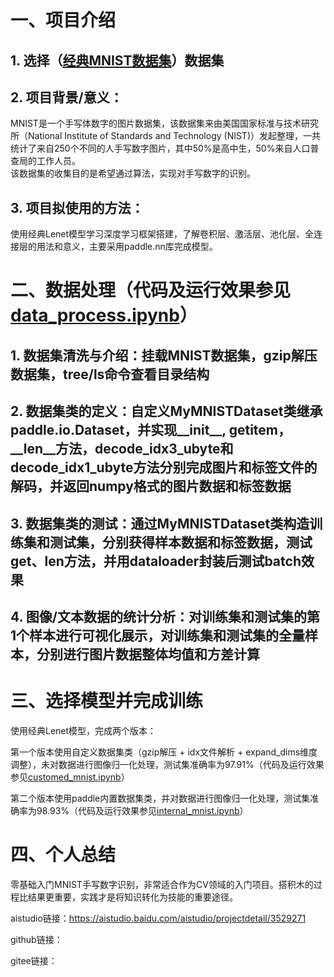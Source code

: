 # 一、项目介绍

## 1. 选择（[经典MNIST数据集](https://aistudio.baidu.com/aistudio/datasetdetail/65)）数据集

## 2. 项目背景/意义：
MNIST是一个手写体数字的图片数据集，该数据集来由美国国家标准与技术研究所（National Institute of Standards and Technology (NIST)）发起整理，一共统计了来自250个不同的人手写数字图片，其中50%是高中生，50%来自人口普查局的工作人员。   
该数据集的收集目的是希望通过算法，实现对手写数字的识别。

## 3. 项目拟使用的方法：
使用经典Lenet模型学习深度学习框架搭建，了解卷积层、激活层、池化层、全连接层的用法和意义，主要采用paddle.nn库完成模型。

# 二、数据处理（代码及运行效果参见[data_process.ipynb](./data_process.ipynb)）

## 1. 数据集清洗与介绍：挂载MNIST数据集，gzip解压数据集，tree/ls命令查看目录结构

## 2. 数据集类的定义：自定义MyMNISTDataset类继承paddle.io.Dataset，并实现__init__, __getitem__，__len__方法，decode_idx3_ubyte和decode_idx1_ubyte方法分别完成图片和标签文件的解码，并返回numpy格式的图片数据和标签数据

## 3. 数据集类的测试：通过MyMNISTDataset类构造训练集和测试集，分别获得样本数据和标签数据，测试get、len方法，并用dataloader封装后测试batch效果

## 4. 图像/文本数据的统计分析：对训练集和测试集的第1个样本进行可视化展示，对训练集和测试集的全量样本，分别进行图片数据整体均值和方差计算

# 三、选择模型并完成训练

使用经典Lenet模型，完成两个版本：

第一个版本使用自定义数据集类（gzip解压 + idx文件解析 + expand_dims维度调整），未对数据进行图像归一化处理，测试集准确率为97.91%（代码及运行效果参见[customed_mnist.ipynb](./customed_mnist.ipynb)）

第二个版本使用paddle内置数据集类，并对数据进行图像归一化处理，测试集准确率为98.93%（代码及运行效果参见[internal_mnist.ipynb](./internal_mnist.ipynb)）

# 四、个人总结

零基础入门MNIST手写数字识别，非常适合作为CV领域的入门项目。搭积木的过程比结果更重要，实践才是将知识转化为技能的重要途径。

aistudio链接：https://aistudio.baidu.com/aistudio/projectdetail/3529271

github链接：

gitee链接：
